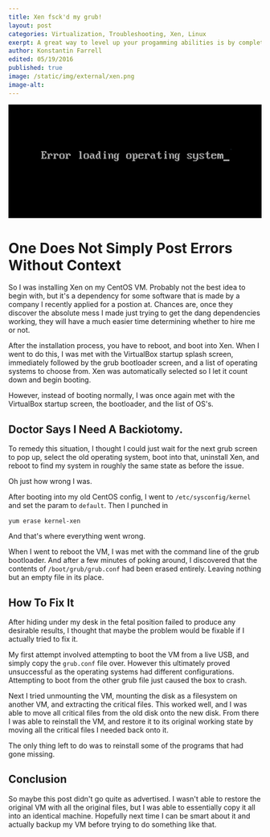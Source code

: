 ```yaml
---
title: Xen fsck'd my grub!
layout: post
categories: Virtualization, Troubleshooting, Xen, Linux
exerpt: A great way to level up your progamming abilities is by completely breaking your system, then instead of wiping it and starting fresh, figure out exactly what went wrong and revert it back to its previous state. If you can't do that, then at least figure out how to save all your precious data before reformatting your system. I just went and did this, and I'm going to talk you through how I fixed it.
author: Konstantin Farrell
edited: 05/19/2016
published: true
image: /static/img/external/xen.png
image-alt:
---
```


![Error Loading Operating System](/static/img/external/error_loading.png)

# One Does Not Simply Post Errors Without Context

So I was installing Xen on my CentOS VM.
Probably not the best idea to begin with, but it's a dependency for some
software that is made by a company I recently applied for a postion at.
Chances are, once they discover the absolute mess I made just trying to
get the dang dependencies working, they will have a much easier time
determining whether to hire me or not.

After the installation process, you have to reboot, and boot into Xen.
When I went to do this, I was met with the VirtualBox startup splash screen,
immediately followed by the grub bootloader screen, and a list
of operating systems to choose from. Xen was automatically selected so I let
it count down and begin booting.

However, instead of booting normally, I was once again met with the VirtualBox
startup screen, the bootloader, and the list of OS's.

## Doctor Says I Need A Backiotomy.

To remedy this situation, I thought I could just wait for the next grub screen to pop up,
select the old operating system, boot into that, uninstall Xen, and reboot to find my system
in roughly the same state as before the issue.

Oh just how wrong I was.

After booting into my old CentOS config, I went to `/etc/sysconfig/kernel` and set the param to `default`.
Then I punched in

    yum erase kernel-xen

And that's where everything went wrong.

When I went to reboot the VM, I was met with the command line of the grub bootloader.
And after a few minutes of poking around, I discovered that the contents of `/boot/grub/grub.conf`
had been erased entirely. Leaving nothing but an empty file in its place.

## How To Fix It

After hiding under my desk in the fetal position failed to produce any desirable results, I thought
that maybe the problem would be fixable if I actually tried to fix it.

My first attempt involved attempting to boot the VM from a live USB, and simply copy the `grub.conf`
file over. However this ultimately proved unsuccessful as the operating systems had different configurations.
Attempting to boot from the other grub file just caused the box to crash.

Next I tried unmounting the VM, mounting the disk as a filesystem on another VM, and extracting the critical files.
This worked well, and I was able to move all critical files from the old disk onto the new disk. From there
I was able to reinstall the VM, and restore it to its original working state by moving all the critical files I
needed back onto it.

The only thing left to do was to reinstall some of the programs that had gone missing.

## Conclusion

So maybe this post didn't go quite as advertised. I wasn't able to restore the original VM with all the original
files, but I was able to essentially copy it all into an identical machine. Hopefully next time I can be smart about
it and actually backup my VM before trying to do something like that.
